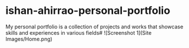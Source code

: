 # ishan-ahirrao-personal-portfolio
My personal portfolio is a collection of projects and works that showcase skills and experiences in various fields#
![Screenshot 1](Site Images/Home.png)

